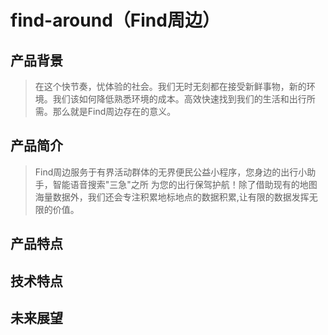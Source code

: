 # find-around（Find周边）

## 产品背景

> 在这个快节奏，忧体验的社会。我们无时无刻都在接受新鲜事物，新的环境。我们该如何降低熟悉环境的成本。高效快速找到我们的生活和出行所需。那么就是Find周边存在的意义。

## 产品简介

> Find周边服务于有界活动群体的无界便民公益小程序，您身边的出行小助手，智能语音搜索"三急"之所 为您的出行保驾护航！除了借助现有的地图海量数据外，我们还会专注积累地标地点的数据积累,让有限的数据发挥无限的价值。

## 产品特点

## 技术特点

## 未来展望
